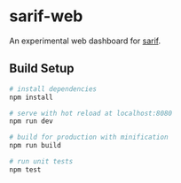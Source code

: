 # sarif-web

An experimental web dashboard for [sarif](http://github.com/sarifsystems/sarif).

## Build Setup

``` bash
# install dependencies
npm install

# serve with hot reload at localhost:8080
npm run dev

# build for production with minification
npm run build

# run unit tests
npm test
```
